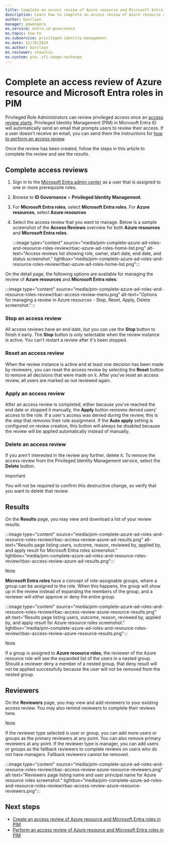 ```yaml
---
title: Complete an access review of Azure resource and Microsoft Entra roles in PIM
description: Learn how to complete an access review of Azure resource and Microsoft Entra roles Privileged Identity Management.
author: barclayn
manager: pmwongera
ms.service: entra-id-governance
ms.topic: how-to
ms.subservice: privileged-identity-management
ms.date: 12/16/2024
ms.author: barclayn
ms.reviewer: shaunliu
ms.custom: pim, sfi-image-nochange
---
```


# Complete an access review of Azure resource and Microsoft Entra roles in PIM

Privileged Role Administrators can review privileged access once an [access review starts](./pim-create-roles-and-resource-roles-review.md). Privileged Identity Management (PIM) in Microsoft Entra ID will automatically send an email that prompts users to review their access. If a user doesn't receive an email, you can send them the instructions for [how to perform an access review](./pim-perform-roles-and-resource-roles-review.md).

Once the review has been created, follow the steps in this article to complete the review and see the results.

## Complete access reviews


1. Sign in to the [Microsoft Entra admin center](https://entra.microsoft.com) as a user that is assigned to one or more prerequisite roles.

1. Browse to **ID Governance** > **Privileged Identity Management**. 

1. For **Microsoft Entra roles**, select **Microsoft Entra roles**. For **Azure resources**, select **Azure resources**

1. Select the access review that you want to manage. Below is a sample screenshot of the **Access Reviews** overview for both **Azure resources** and **Microsoft Entra roles**.

    :::image type="content" source="media/pim-complete-azure-ad-roles-and-resource-roles-review/rbac-azure-ad-roles-home-list.png" alt-text="Access reviews list showing role, owner, start date, end date, and status screenshot." lightbox="media/pim-complete-azure-ad-roles-and-resource-roles-review/rbac-azure-ad-roles-home-list.png":::

On the detail page, the following options are available for managing the review of **Azure resources** and **Microsoft Entra roles**:

:::image type="content" source="media/pim-complete-azure-ad-roles-and-resource-roles-review/rbac-access-review-menu.png" alt-text="Options for managing a review in Azure resources - Stop, Reset, Apply, Delete screenshot.":::

### Stop an access review

All access reviews have an end date, but you can use the **Stop** button to finish it early. The **Stop** button is only selectable when the review instance is active. You can't restart a review after it's been stopped.

### Reset an access review

When the review instance is active and at least one decision has been made by reviewers, you can reset the access review by selecting the **Reset** button to remove all decisions that were made on it. After you've reset an access review, all users are marked as not reviewed again.

### Apply an access review

After an access review is completed, either because you've reached the end date or stopped it manually, the **Apply** button removes denied users' access to the role. If a user's access was denied during the review, this is the step that removes their role assignment. If the **Auto apply** setting is configured on review creation, this button will always be disabled because the review will be applied automatically instead of manually.

### Delete an access review

If you aren't interested in the review any further, delete it. To remove the access review from the Privileged Identity Management service, select the **Delete** button.

> [!IMPORTANT]
> You will not be required to confirm this destructive change, so verify that you want to delete that review.

## Results

On the **Results** page, you may view and download a list of your review results.

:::image type="content" source="media/pim-complete-azure-ad-roles-and-resource-roles-review/rbac-access-review-azure-ad-results.png" alt-text="Results page listing users, outcome, reason, reviewed by, applied by, and apply result for Microsoft Entra roles screenshot." lightbox="media/pim-complete-azure-ad-roles-and-resource-roles-review/rbac-access-review-azure-ad-results.png":::

> [!Note]
> **Microsoft Entra roles** have a concept of role-assignable groups, where a group can be assigned to the role. When this happens, the group will show up in the review instead of expanding the members of the group, and a reviewer will either approve or deny the entire group.

:::image type="content" source="media/pim-complete-azure-ad-roles-and-resource-roles-review/rbac-access-review-azure-resource-results.png" alt-text="Results page listing users, outcome, reason, reviewed by, applied by, and apply result for Azure resource roles screenshot." lightbox="media/pim-complete-azure-ad-roles-and-resource-roles-review/rbac-access-review-azure-resource-results.png":::

> [!Note]
>If a group is assigned to **Azure resource roles**, the reviewer of the Azure resource role will see the expanded list of the users in a nested group. Should a reviewer deny a member of a nested group, that deny result will not be applied successfully because the user will not be removed from the nested group.

## Reviewers

On the **Reviewers** page, you may view and add reviewers to your existing access review. You may also remind reviewers to complete their reviews here.

> [!Note]
> If the reviewer type selected is user or group, you can add more users or groups as the primary reviewers at any point. You can also remove primary reviewers at any point. If the reviewer type is manager, you can add users or groups as the fallback reviewers to complete reviews on users who do not have managers. Fallback reviewers cannot be removed.

:::image type="content" source="media/pim-complete-azure-ad-roles-and-resource-roles-review/rbac-access-review-azure-resource-reviewers.png" alt-text="Reviewers page listing name and user principal name for Azure resource roles screenshot." lightbox="media/pim-complete-azure-ad-roles-and-resource-roles-review/rbac-access-review-azure-resource-reviewers.png":::

## Next steps

- [Create an access review of Azure resource and Microsoft Entra roles in PIM](./pim-create-roles-and-resource-roles-review.md)
- [Perform an access review of Azure resource and Microsoft Entra roles in PIM](./pim-perform-roles-and-resource-roles-review.md)